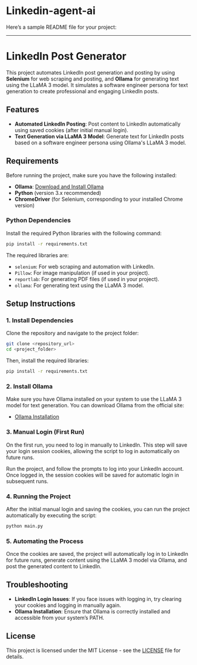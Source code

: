 # Linkedin-agent-ai

Here’s a sample README file for your project:

---

# LinkedIn Post Generator

This project automates LinkedIn post generation and posting by using **Selenium** for web scraping and posting, and **Ollama** for generating text using the LLaMA 3 model. It simulates a software engineer persona for text generation to create professional and engaging LinkedIn posts.

## Features

- **Automated LinkedIn Posting**: Post content to LinkedIn automatically using saved cookies (after initial manual login).
- **Text Generation via LLaMA 3 Model**: Generate text for LinkedIn posts based on a software engineer persona using Ollama's LLaMA 3 model.

## Requirements

Before running the project, make sure you have the following installed:

- **Ollama**: [Download and Install Ollama](https://ollama.com/download)
- **Python** (version 3.x recommended)
- **ChromeDriver** (for Selenium, corresponding to your installed Chrome version)

### Python Dependencies

Install the required Python libraries with the following command:

```bash
pip install -r requirements.txt
```

The required libraries are:

- `selenium`: For web scraping and automation with LinkedIn.
- `Pillow`: For image manipulation (if used in your project).
- `reportlab`: For generating PDF files (if used in your project).
- `ollama`: For generating text using the LLaMA 3 model.

## Setup Instructions

### 1. Install Dependencies

Clone the repository and navigate to the project folder:

```bash
git clone <repository_url>
cd <project_folder>
```

Then, install the required libraries:

```bash
pip install -r requirements.txt
```

### 2. Install Ollama

Make sure you have Ollama installed on your system to use the LLaMA 3 model for text generation. You can download Ollama from the official site:

- [Ollama Installation](https://ollama.com/download)

### 3. Manual Login (First Run)

On the first run, you need to log in manually to LinkedIn. This step will save your login session cookies, allowing the script to log in automatically on future runs.

Run the project, and follow the prompts to log into your LinkedIn account. Once logged in, the session cookies will be saved for automatic login in subsequent runs.

### 4. Running the Project

After the initial manual login and saving the cookies, you can run the project automatically by executing the script:

```bash
python main.py
```

### 5. Automating the Process

Once the cookies are saved, the project will automatically log in to LinkedIn for future runs, generate content using the LLaMA 3 model via Ollama, and post the generated content to LinkedIn.

## Troubleshooting

- **LinkedIn Login Issues**: If you face issues with logging in, try clearing your cookies and logging in manually again.
- **Ollama Installation**: Ensure that Ollama is correctly installed and accessible from your system’s PATH.

## License

This project is licensed under the MIT License - see the [LICENSE](LICENSE) file for details.
